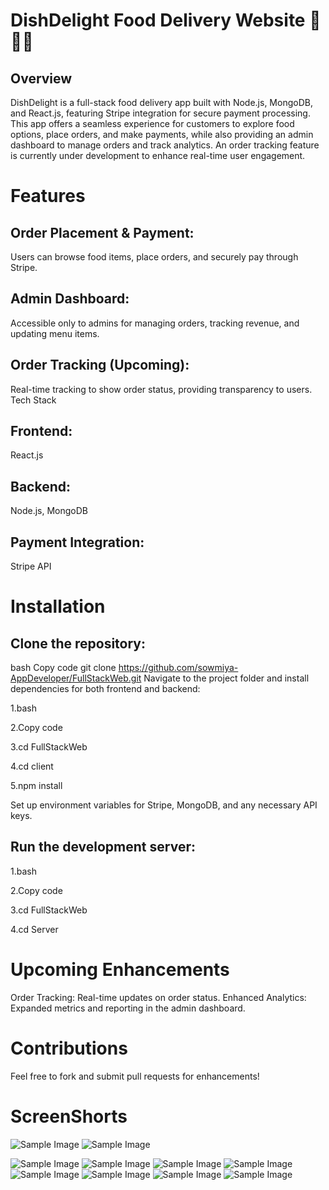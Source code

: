 # DishDelight Food Delivery Website 🚚🍕🍜
## Overview

DishDelight is a full-stack food delivery app built with Node.js, MongoDB, and React.js, featuring Stripe integration for secure payment processing. This app offers a seamless experience for customers to explore food options, place orders, and make payments, while also providing an admin dashboard to manage orders and track analytics. An order tracking feature is currently under development to enhance real-time user engagement.

# Features

## Order Placement & Payment: 
  Users can browse food items, place orders, and securely pay through Stripe.
## Admin Dashboard:
  Accessible only to admins for managing orders, tracking revenue, and updating menu items.
## Order Tracking (Upcoming):
  Real-time tracking to show order status, providing transparency to users.
  Tech Stack
  
## Frontend:
React.js
## Backend:
Node.js, MongoDB
## Payment Integration:
Stripe API


# Installation

## Clone the repository:
bash
Copy code
git clone https://github.com/sowmiya-AppDeveloper/FullStackWeb.git
Navigate to the project folder and install dependencies for both frontend and backend:

1.bash

2.Copy code

3.cd FullStackWeb

4.cd client

5.npm install

Set up environment variables for Stripe, MongoDB, and any necessary API keys.

## Run the development server:
1.bash

2.Copy code

3.cd FullStackWeb

4.cd Server

# Upcoming Enhancements
Order Tracking: Real-time updates on order status.
Enhanced Analytics: Expanded metrics and reporting in the admin dashboard.

# Contributions
Feel free to fork and submit pull requests for enhancements!

# ScreenShorts
![Sample Image](Image1.png)
![Sample Image](Image2.png)

![Sample Image](Image5.png)
![Sample Image](Image6.png)
![Sample Image](Image7.png)
![Sample Image](Image8.png)
![Sample Image](Image9.png)
![Sample Image](Image10.png)
![Sample Image](Image11.png)
![Sample Image](Image12.png)
